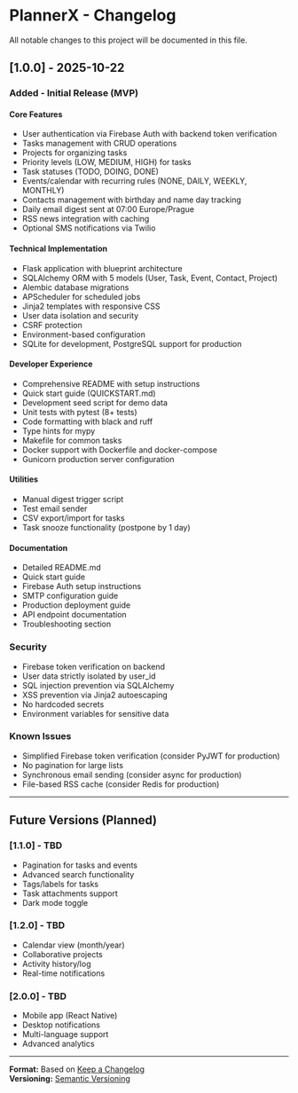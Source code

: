# PlannerX - Changelog

All notable changes to this project will be documented in this file.

## [1.0.0] - 2025-10-22

### Added - Initial Release (MVP)

#### Core Features
- User authentication via Firebase Auth with backend token verification
- Tasks management with CRUD operations
- Projects for organizing tasks
- Priority levels (LOW, MEDIUM, HIGH) for tasks
- Task statuses (TODO, DOING, DONE)
- Events/calendar with recurring rules (NONE, DAILY, WEEKLY, MONTHLY)
- Contacts management with birthday and name day tracking
- Daily email digest sent at 07:00 Europe/Prague
- RSS news integration with caching
- Optional SMS notifications via Twilio

#### Technical Implementation
- Flask application with blueprint architecture
- SQLAlchemy ORM with 5 models (User, Task, Event, Contact, Project)
- Alembic database migrations
- APScheduler for scheduled jobs
- Jinja2 templates with responsive CSS
- User data isolation and security
- CSRF protection
- Environment-based configuration
- SQLite for development, PostgreSQL support for production

#### Developer Experience
- Comprehensive README with setup instructions
- Quick start guide (QUICKSTART.md)
- Development seed script for demo data
- Unit tests with pytest (8+ tests)
- Code formatting with black and ruff
- Type hints for mypy
- Makefile for common tasks
- Docker support with Dockerfile and docker-compose
- Gunicorn production server configuration

#### Utilities
- Manual digest trigger script
- Test email sender
- CSV export/import for tasks
- Task snooze functionality (postpone by 1 day)

#### Documentation
- Detailed README.md
- Quick start guide
- Firebase Auth setup instructions
- SMTP configuration guide
- Production deployment guide
- API endpoint documentation
- Troubleshooting section

### Security
- Firebase token verification on backend
- User data strictly isolated by user_id
- SQL injection prevention via SQLAlchemy
- XSS prevention via Jinja2 autoescaping
- No hardcoded secrets
- Environment variables for sensitive data

### Known Issues
- Simplified Firebase token verification (consider PyJWT for production)
- No pagination for large lists
- Synchronous email sending (consider async for production)
- File-based RSS cache (consider Redis for production)

---

## Future Versions (Planned)

### [1.1.0] - TBD
- Pagination for tasks and events
- Advanced search functionality
- Tags/labels for tasks
- Task attachments support
- Dark mode toggle

### [1.2.0] - TBD
- Calendar view (month/year)
- Collaborative projects
- Activity history/log
- Real-time notifications

### [2.0.0] - TBD
- Mobile app (React Native)
- Desktop notifications
- Multi-language support
- Advanced analytics

---

**Format:** Based on [Keep a Changelog](https://keepachangelog.com/)  
**Versioning:** [Semantic Versioning](https://semver.org/)
